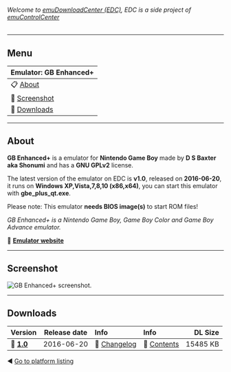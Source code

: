 ###### Welcome to [emuDownloadCenter (EDC)](https://github.com/PhoenixInteractiveNL/emuDownloadCenter/wiki/), EDC is a side project of [emuControlCenter](https://github.com/PhoenixInteractiveNL/emuControlCenter/wiki/)
***
## Menu
| **Emulator: GB Enhanced+** |
|:---------|
| :clipboard: [About](#about) |
| :sunrise: [Screenshot](#screenshot) |
| :floppy_disk: [Downloads](#downloads) |
***
## About
**GB Enhanced+** is a emulator for **Nintendo Game Boy** made by **D S Baxter aka Shonumi** and has a **GNU GPLv2** license.

The latest version of the emulator on EDC is **v1.0**, released on **2016-06-20**, it runs on **Windows XP,Vista,7,8,10 (x86,x64)**, you can start this emulator with **gbe_plus_qt.exe**.

Please note: This emulator **needs BIOS image(s)** to start ROM files!

_GB Enhanced+ is a Nintendo Game Boy, Game Boy Color and Game Boy Advance emulator._

:link: [**Emulator website**](http://github.com/shonumi/gbe-plus)
***
## Screenshot
![](https://raw.githubusercontent.com/PhoenixInteractiveNL/emuDownloadCenter/master/hooks/gbeplus/screen.jpg "GB Enhanced+ screenshot.")
***
## Downloads
| Version  | Release date  | Info       | Info       | DL Size    |
|:---------|:-------------:|:-----------|:-----------|-----------:|
| :floppy_disk: [**1.0**](https://github.com/PhoenixInteractiveNL/edc-repo0003/raw/master/gbeplus/1.0.7z) | 2016-06-20 | :page_facing_up: [Changelog](https://github.com/PhoenixInteractiveNL/edc-repo0003/blob/master/gbeplus/1.0_changelog.txt) | :mag_right: [Contents](https://github.com/PhoenixInteractiveNL/edc-repo0003/blob/master/gbeplus/1.0_contents.txt) | 15485 KB |

:arrow_backward: [Go to platform listing](https://github.com/PhoenixInteractiveNL/emuDownloadCenter/wiki/EDC-Platform-List)
